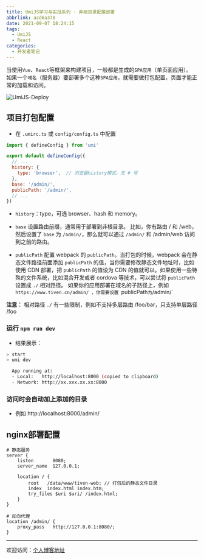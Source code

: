 ```yaml
---
title: UmiJS学习与实战系列 · 非根目录配置部署
abbrlink: acd6a378
date: 2021-09-07 18:24:15
tags:
  - UmiJS
  - React
categories:
  - 开发者笔记
---
```


当使用`Vue`、`React`等框架来构建项目，一般都是生成的`SPA应用`（单页面应用）。
如果一个`域名`（服务器）要部署多个这种`SPA应用`，就需要做打包配置，页面才能正常的加载和访问。

![UmiJS-Deploy](https://tiven.cn/static/img/img-umi-deploy-r2j-FfC28xsCmnEDZ1Rux.jpg)

<!-- more -->

## 项目打包配置

* 在 `.umirc.ts` 或 `config/config.ts` 中配置

```js
import { defineConfig } from 'umi'

export default defineConfig({
  // ...
  history: {
    type: 'browser',  // 浏览器history模式，无 # 号   
  },
  base: '/admin/',
  publicPath: '/admin/',
  // ...
})
```

* `history`：type，可选 browser、hash 和 memory。

* `base` 设置路由前缀，通常用于部署到非根目录。
比如，你有路由 / 和 /web，然后设置了 `base` 为 `/admin/`，那么就可以通过 `/admin/` 和 /admin/web 访问到之前的路由。
  
* `publicPath` 配置 webpack 的 `publicPath`。当打包的时候，webpack 会在静态文件路径前面添加 `publicPath` 的值，当你需要修改静态文件地址时，比如使用 CDN 部署，把 `publicPath` 的值设为 CDN 的值就可以。如果使用一些特殊的文件系统，比如混合开发或者 cordova 等技术，可以尝试将 `publicPath` 设置成 `./` 相对路径。
如果你的应用部署在域名的子路径上，例如 `https://www.tiven.cn/admin/ ，你需要设置 `publicPath` 为 `/admin/`
  
**注意：** 相对路径 `./` 有一些限制，例如不支持多层路由 /foo/bar，只支持单层路径 /foo

### 运行 `npm run dev`

* 结果展示：

```sh
> start
> umi dev

  App running at:
  - Local:   http://localhost:8000 (copied to clipboard)
  - Network: http://xx.xxx.xx.xx:8000

```

### 访问时会自动加上添加的目录


* 例如 http://localhost:8000/admin/

## nginx部署配置

```nginx
# 静态服务
server {
    listen       8080;
    server_name  127.0.0.1;

    location / {
        root   /data/www/tiven-web; // 打包后的静态文件目录
        index  index.html index.htm;
        try_files $uri $uri/ /index.html;
    }
}

# 反向代理
location /admin/ {
    proxy_pass   http://127.0.0.1:8080/;
}
```

---

欢迎访问：[个人博客地址](//tiven.cn/p/acd6a378/ "天問博客")